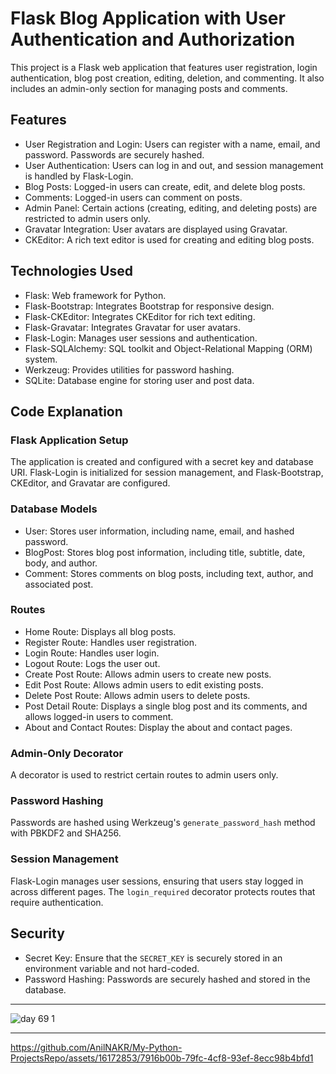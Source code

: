 Flask Blog Application with User Authentication and Authorization
=================================================================

This project is a Flask web application that features user registration, login authentication, blog post creation, editing, deletion, and commenting. It also includes an admin-only section for managing posts and comments.

Features
--------

-   User Registration and Login: Users can register with a name, email, and password. Passwords are securely hashed.
-   User Authentication: Users can log in and out, and session management is handled by Flask-Login.
-   Blog Posts: Logged-in users can create, edit, and delete blog posts.
-   Comments: Logged-in users can comment on posts.
-   Admin Panel: Certain actions (creating, editing, and deleting posts) are restricted to admin users only.
-   Gravatar Integration: User avatars are displayed using Gravatar.
-   CKEditor: A rich text editor is used for creating and editing blog posts.

Technologies Used
-----------------

-   Flask: Web framework for Python.
-   Flask-Bootstrap: Integrates Bootstrap for responsive design.
-   Flask-CKEditor: Integrates CKEditor for rich text editing.
-   Flask-Gravatar: Integrates Gravatar for user avatars.
-   Flask-Login: Manages user sessions and authentication.
-   Flask-SQLAlchemy: SQL toolkit and Object-Relational Mapping (ORM) system.
-   Werkzeug: Provides utilities for password hashing.
-   SQLite: Database engine for storing user and post data.

Code Explanation
----------------

### Flask Application Setup

The application is created and configured with a secret key and database URI. Flask-Login is initialized for session management, and Flask-Bootstrap, CKEditor, and Gravatar are configured.

### Database Models

-   User: Stores user information, including name, email, and hashed password.
-   BlogPost: Stores blog post information, including title, subtitle, date, body, and author.
-   Comment: Stores comments on blog posts, including text, author, and associated post.

### Routes

-   Home Route: Displays all blog posts.
-   Register Route: Handles user registration.
-   Login Route: Handles user login.
-   Logout Route: Logs the user out.
-   Create Post Route: Allows admin users to create new posts.
-   Edit Post Route: Allows admin users to edit existing posts.
-   Delete Post Route: Allows admin users to delete posts.
-   Post Detail Route: Displays a single blog post and its comments, and allows logged-in users to comment.
-   About and Contact Routes: Display the about and contact pages.

### Admin-Only Decorator

A decorator is used to restrict certain routes to admin users only.

### Password Hashing

Passwords are hashed using Werkzeug's `generate_password_hash` method with PBKDF2 and SHA256.

### Session Management

Flask-Login manages user sessions, ensuring that users stay logged in across different pages. The `login_required` decorator protects routes that require authentication.

Security
--------

-   Secret Key: Ensure that the `SECRET_KEY` is securely stored in an environment variable and not hard-coded.
-   Password Hashing: Passwords are securely hashed and stored in the database.

<hr>

![day 69 1](https://github.com/AnilNAKR/My-Python-ProjectsRepo/assets/16172853/1e46b59d-79f5-4b65-8e9b-756087fcae71)

<hr>

https://github.com/AnilNAKR/My-Python-ProjectsRepo/assets/16172853/7916b00b-79fc-4cf8-93ef-8ecc98b4bfd1



